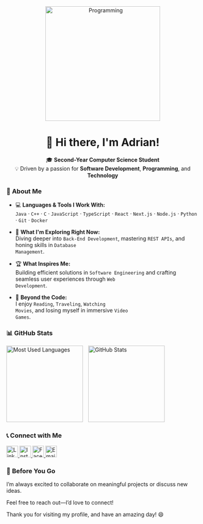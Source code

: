 <div align="center">
  <img src="https://media0.giphy.com/media/v1.Y2lkPTc5MGI3NjExeXJwbjJxM3hvMXcwdnQxMGw4OWF0NnFybW9vMWMwbHRscmRpbG1tOCZlcD12MV9pbnRlcm5hbF9naWZfYnlfaWQmY3Q9Zw/o0vwzuFwCGAFO/giphy.gif" alt="Programming" width="300" />
  
  # 👋 Hi there, I'm **Adrian**!
  
  🎓 **Second-Year Computer Science Student**  
  💡 Driven by a passion for **Software Development**, **Programming**, and **Technology**  
</div>

### 🌟 **About Me**

- 💻 **Languages & Tools I Work With:**  
  <code>Java</code> · <code>C++</code> · <code>C</code> · <code>JavaScript</code> · <code>TypeScript</code> · <code>React</code>  · <code>Next.js</code> · <code>Node.js</code> · <code>Python</code> · <code>Git</code> · <code>Docker</code>
  
- 🌱 **What I'm Exploring Right Now:**  
  Diving deeper into <code>Back-End Development</code>, mastering <code>REST APIs</code>, and honing skills in <code>Database Management</code>.  

- 🏆 **What Inspires Me:**  
  Building efficient solutions in <code>Software Engineering</code> and crafting seamless user experiences through <code>Web Development</code>.  

- 🎨 **Beyond the Code:**  
  I enjoy <code>Reading</code>, <code>Traveling</code>, <code>Watching Movies</code>, and losing myself in immersive <code>Video Games</code>.

### 📊 **GitHub Stats**

<div>
  <img src="https://github-readme-stats.vercel.app/api/top-langs/?username=AdrianMosnegutu&layout=compact&theme=tokyonight&hide_border=true" alt="Most Used Languages" height="200" style="margin-right: 10px;"/>
  <img src="https://github-readme-stats.vercel.app/api?username=AdrianMosnegutu&show_icons=true&theme=tokyonight&hide_border=true" alt="GitHub Stats" height="200"/>
</div>

### 📞 **Connect with Me**

<div>
  <a href="https://www.linkedin.com/in/adrian-mosnegutu/" target="_blank">
    <img src="https://img.shields.io/badge/LinkedIn-%230077B5.svg?style=for-the-badge&logo=linkedin&logoColor=white" alt="LinkedIn" height="30"/>
  </a>
  <a href="https://www.instagram.com/adrian_mosnegutu/" target="_blank">
    <img src="https://img.shields.io/badge/Instagram-%23E4405F.svg?style=for-the-badge&logo=instagram&logoColor=white" alt="Instagram" height="30"/>
  </a>
  <a href="https://www.facebook.com/adrian.mosnegutu.7739" target="_blank">
    <img src="https://img.shields.io/badge/Facebook-%231877F2.svg?style=for-the-badge&logo=facebook&logoColor=white" alt="Facebook" height="30"/>
  </a>
  <a href="mailto:adrianmosnegutuioan@yahoo.com">
    <img src="https://img.shields.io/badge/Email-%236F1D8E.svg?style=for-the-badge&logo=gmail&logoColor=white" alt="Email" height="30"/>
  </a>
</div>

### 💬 **Before You Go**

<div>
I’m always excited to collaborate on meaningful projects or discuss new ideas.  
  
Feel free to reach out—I’d love to connect!  

Thank you for visiting my profile, and have an amazing day! 😄  
</div>
